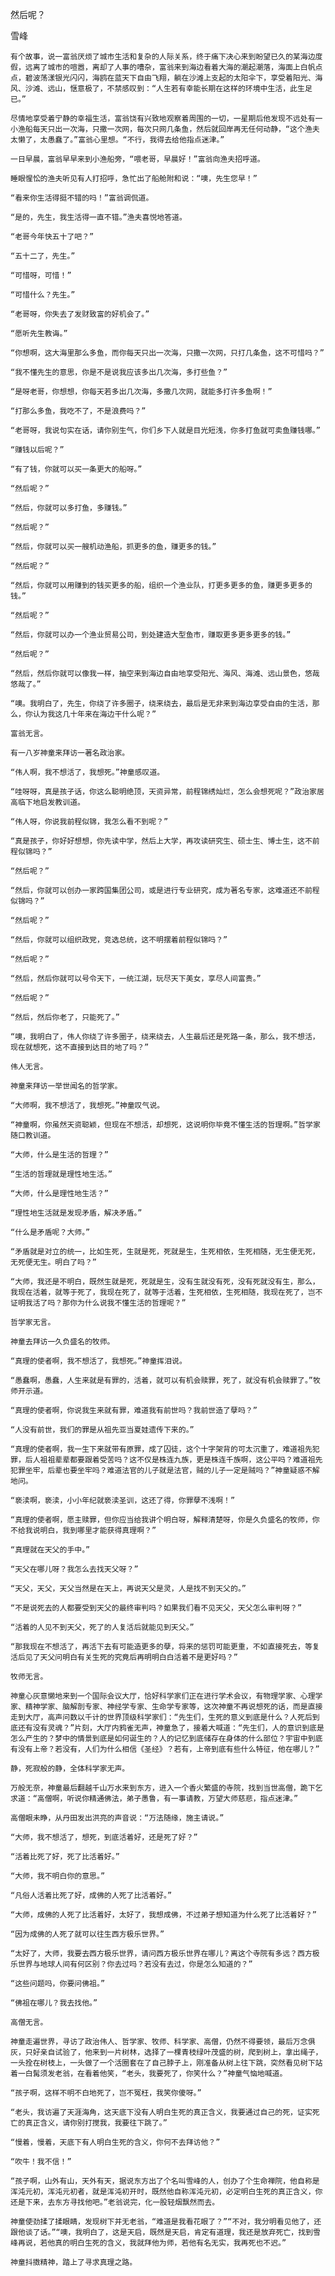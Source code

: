 然后呢？

雪峰


    有个故事，说一富翁厌烦了城市生活和复杂的人际关系，终于痛下决心来到盼望已久的某海边度假，远离了城市的喧嚣，离却了人事的嘈杂，富翁来到海边看着大海的潮起潮落，海面上白帆点点，碧波荡漾银光闪闪，海鸥在蓝天下自由飞翔，躺在沙滩上支起的太阳伞下，享受着阳光、海风、沙滩、远山，惬意极了，不禁感叹到：“人生若有幸能长期在这样的环境中生活，此生足已。”

    尽情地享受着宁静的幸福生活，富翁饶有兴致地观察着周围的一切，一星期后他发现不远处有一小渔船每天只出一次海，只撒一次网，每次只网几条鱼，然后就回岸再无任何动静，“这个渔夫太懒了，太愚蠢了。”富翁心里想。“不行，我得去给他指点迷津。”

    一日早晨，富翁早早来到小渔船旁，“喂老哥，早晨好！”富翁向渔夫招呼道。

    睡眼惺忪的渔夫听见有人打招呼，急忙出了船舱附和说：“噢，先生您早！”

    “看来你生活得挺不错的吗！”富翁调侃道。

    “是的，先生，我生活得一直不错。”渔夫喜悦地答道。

    “老哥今年快五十了吧？”

    “五十二了，先生。”

    “可惜呀，可惜！”

    “可惜什么？先生。”

    “老哥呀，你失去了发财致富的好机会了。”

    “愿听先生教诲。”

    “你想啊，这大海里那么多鱼，而你每天只出一次海，只撒一次网，只打几条鱼，这不可惜吗？”

    “我不懂先生的意思，你是不是说我应该多出几次海，多打些鱼？”

    “是呀老哥，你想想，你每天若多出几次海，多撒几次网，就能多打许多鱼啊！”

    “打那么多鱼，我吃不了，不是浪费吗？”

    “老哥呀，我说句实在话，请你别生气，你们乡下人就是目光短浅，你多打鱼就可卖鱼赚钱哪。”

    “赚钱以后呢？”

    “有了钱，你就可以买一条更大的船呀。”

    “然后呢？”

    “然后，你就可以多打鱼，多赚钱。”

    “然后呢？”

    “然后，你就可以买一艘机动渔船，抓更多的鱼，赚更多的钱。”

    “然后呢？”

    “然后，你就可以用赚到的钱买更多的船，组织一个渔业队，打更多更多的鱼，赚更多更多的钱。”

    “然后呢？”

    “然后，你就可以办一个渔业贸易公司，到处建造大型鱼市，赚取更多更多更多的钱。”

    “然后呢？”

    “然后，然后你就可以像我一样，抽空来到海边自由地享受阳光、海风、海滩、远山景色，悠哉悠哉了。”

    “噢。我明白了，先生，你绕了许多圈子，绕来绕去，最后是无非来到海边享受自由的生活，那么，你认为我这几十年来在海边干什么呢？”

    富翁无言。

    有一八岁神童来拜访一著名政治家。

    “伟人啊，我不想活了，我想死。”神童感叹道。

    “哇呀呀，真是孩子话，你这么聪明绝顶，天资异常，前程锦绣灿烂，怎么会想死呢？”政治家居高临下地启发教训道。

    “伟人呀，你说我前程似锦，我怎么看不到呢？”

    “真是孩子，你好好想想，你先读中学，然后上大学，再攻读研究生、硕士生、博士生，这不前程似锦吗？”

    “然后呢？”

    “然后，你就可以创办一家跨国集团公司，或是进行专业研究，成为著名专家，这难道还不前程似锦吗？”

    “然后呢？”

    “然后，你就可以组织政党，竞选总统，这不明摆着前程似锦吗？”

    “然后呢？”

    “然后，然后你就可以号令天下，一统江湖，玩尽天下美女，享尽人间富贵。”

    “然后呢？”

    “然后，然后你老了，只能死了。”

    “噢，我明白了，伟人你绕了许多圈子，绕来绕去，人生最后还是死路一条，那么，我不想活，现在就想死，这不直接到达目的地了吗？”

    伟人无言。

    神童来拜访一举世闻名的哲学家。

    “大师啊，我不想活了，我想死。”神童叹气说。

    “神童啊，你虽然天资聪颖，但现在不想活，却想死，这说明你毕竟不懂生活的哲理啊。”哲学家随口教训道。

    “大师，什么是生活的哲理？”

    “生活的哲理就是理性地生活。”

    “大师，什么是理性地生活？”

    “理性地生活就是发现矛盾，解决矛盾。”

    “什么是矛盾呢？大师。”

    “矛盾就是对立的统一，比如生死，生就是死，死就是生，生死相依，生死相随，无生便无死，无死便无生。明白了吗？”

    “大师，我还是不明白，既然生就是死，死就是生，没有生就没有死，没有死就没有生，那么，我现在活着，就等于死了，我现在死了，就等于活着，生死相依，生死相随，我现在死了，岂不证明我活了吗？那你为什么说我不懂生活的哲理呢？”

    哲学家无言。

    神童去拜访一久负盛名的牧师。

    “真理的使者啊，我不想活了，我想死。”神童挥泪说。

    “愚蠢啊，愚蠢，人生来就是有罪的，活着，就可以有机会赎罪，死了，就没有机会赎罪了。”牧师开示道。

    “真理的使者啊，你说我生来就有罪，难道我有前世吗？我前世造了孽吗？”

    “人没有前世，我们的罪是从祖先亚当夏娃遗传下来的。”

    “真理的使者啊，我一生下来就带有原罪，成了囚徒，这个十字架背的可太沉重了，难道祖先犯罪，后人祖祖辈辈都要跟着受苦吗？这不仅是株连九族，更是株连千族啊，这公平吗？难道祖先犯罪坐牢，后辈也要坐牢吗？难道法官的儿子就是法官，贼的儿子一定是贼吗？”神童疑惑不解地问。

    “亵渎啊，亵渎，小小年纪就亵渎圣训，这还了得，你罪孽不浅啊！”

    “真理的使者啊，愿主赎罪，但你应当给我讲个明白呀，解释清楚呀，你是久负盛名的牧师，你不给我说明白，我到哪里才能获得真理啊？”

    “真理就在天父的手中。”

    “天父在哪儿呀？我怎么去找天父呀？”

    “天父，天父，天父当然是在天上，再说天父是灵，人是找不到天父的。”

    “不是说死去的人都要受到天父的最终审判吗？如果我们看不见天父，天父怎么审判呀？”

    “活着的人见不到天父，死了的人复活后就能见到天父。”

    “那我现在不想活了，再活下去有可能造更多的孽，将来的惩罚可能更重，不如直接死去，等复活后见了天父问明白有关生死的究竟后再明明白白活着不是更好吗？”

    牧师无言。

    神童心灰意懒地来到一个国际会议大厅，恰好科学家们正在进行学术会议，有物理学家、心理学家、精神学家、脑解剖专家、神经学专家、生命学专家等，这次神童不再说想死的话，而是直接走到大厅，高声问数以千计的世界顶级科学家们：“先生们，生死的意义到底是什么？人死后到底还有没有灵魂？”片刻，大厅内鸦雀无声，神童急了，接着大喊道：“先生们，人的意识到底是怎么产生的？梦中的情景到底是如何诞生的？人的记忆到底储存在身体的什么部位？宇宙中到底有没有上帝？若没有，人们为什么相信《圣经》？若有，上帝到底有些什么特征，他在哪儿？”

    静，死寂般的静，全体科学家无声。

    万般无奈，神童最后翻越千山万水来到东方，进入一个香火繁盛的寺院，找到当世高僧，跪下乞求道：“高僧啊，听说你精通佛法，弟子愚鲁，有一事请教，万望大师慈悲，指点迷津。”

    高僧眼未睁，从丹田发出洪亮的声音说：“万法随缘，施主请说。”

    “大师，我不想活了，想死，到底活着好，还是死了好？”

    “活着比死了好，死了比活着好。”

    “大师，我不明白你的意思。”

    “凡俗人活着比死了好，成佛的人死了比活着好。”

    “大师，成佛的人死了比活着好，太好了，我想成佛，不过弟子想知道为什么死了比活着好？”

    “因为成佛的人死了就可以往生西方极乐世界。”

    “太好了，大师，我要去西方极乐世界，请问西方极乐世界在哪儿？离这个寺院有多远？西方极乐世界与地球人间有何区别？你去过吗？若没有去过，你是怎么知道的？”

    “这些问题吗，你要问佛祖。”

    “佛祖在哪儿？我去找他。”

    高僧无言。

    神童走遍世界，寻访了政治伟人、哲学家、牧师、科学家、高僧，仍然不得要领，最后万念俱灰，只好亲自试验了，他来到一片树林，选择了一棵青枝绿叶茂盛的树，爬到树上，拿出绳子，一头拴在树枝上，一头做了一个活圈套在了自己脖子上，刚准备从树上往下跳，突然看见树下站着一白髯须发老翁，在看着他笑，“老头，我要死了，你笑什么？”神童气恼地喊道。

    “孩子啊，这样不明不白地死了，岂不冤枉，我笑你傻呀。”

    “老头，我访遍了天涯海角，这天底下没有人明白生死的真正含义，我要通过自己的死，证实死亡的真正含义，请你别打搅我，我要往下跳了。”

    “慢着，慢着，天底下有人明白生死的含义，你何不去拜访他？”

    “吹牛！我不信！”

    “孩子啊，山外有山，天外有天，据说东方出了个名叫雪峰的人，创办了个生命禅院，他自称是浑沌元初，浑沌元初者，就是浑沌初开时，既然他自称浑沌元初，必定明白生死的真正含义，你还是下来，去东方寻找他吧。”老翁说完，化一股轻烟飘然而去。

    神童使劲揉了揉眼睛，发现树下并无老翁，“难道是我看花眼了？”“不对，我分明看见他了，还跟他谈了话。”“噢，我明白了，这是天启，既然是天启，肯定有道理，我还是放弃死亡，找到雪峰再说，若他真的明白生死的含义，我就拜他为师，若他有名无实，我再死也不迟。”

    神童抖擞精神，踏上了寻求真理之路。



